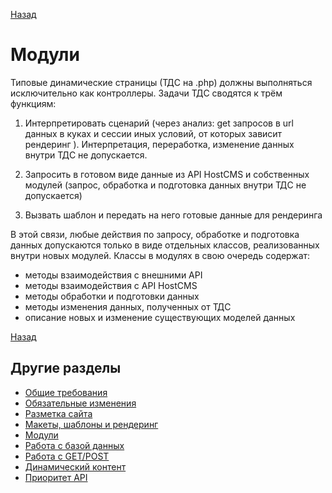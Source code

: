 [Назад](../hostcms-requirements.md)

# Модули

Типовые динамические страницы (ТДС на .php) должны выполняться исключительно как контроллеры.
Задачи ТДС сводятся к трём функциям:

1. Интерпретировать сценарий (через анализ: 
get запросов в url
данных в куках и сессии
иных условий, от которых зависит рендеринг
). Интерпретация, переработка, изменение данных внутри ТДС не допускается.

2. Запросить в готовом виде данные из API HostCMS и собственных модулей (запрос, обработка и подготовка данных внутри 
ТДС не допускается)

3. Вызвать шаблон и передать на него готовые данные для рендеринга

В этой связи, любые действия по запросу, обработке и подготовка данных допускаются только в виде отдельных классов,
реализованных внутри новых модулей. Классы в модулях в свою очередь содержат:
- методы взаимодействия с внешними API
- методы взаимодействия с API HostCMS 
- методы обработки и подготовки данных
- методы изменения данных, полученных от ТДС
- описание новых и изменение существующих моделей данных


[Назад](../javascript-requirements.md)

## Другие разделы

- [Общие требования](basic-requirements.md)
- [Обязательные изменения](changes.md)
- [Разметка сайта](microdata.md)
- [Макеты, шаблоны и рендеринг](rendering.md)
- [Модули](modules.md)
- [Работа с базой данных](database.md)
- [Работа с GET/POST](requests.md)
- [Динамический контент](dynamic-content.md)
- [Приоритет API](api-base.md)